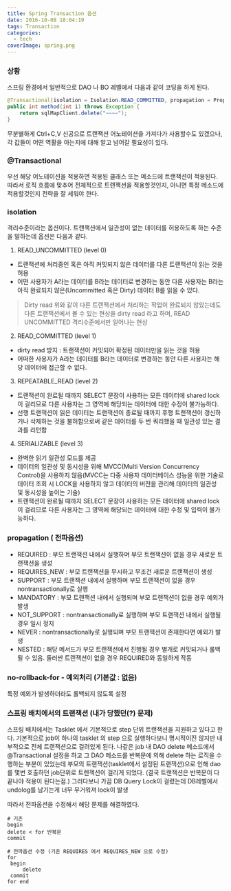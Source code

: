 ```yaml
---
title: Spring Transaction 옵션
date: 2016-10-08 18:04:19
tags: Transaction
categories:
  - tech
coverImage: spring.png
---
```

### 상황
스프링 환경에서 일반적으로 DAO 나 BO 레벨에서 다음과 같이 코딩을 하게 된다.
<!-- more -->
```java
@Transactional(isolation = Isolation.READ_COMMITTED, propagation = Propagation.REQUIRED, rollbackFor = Exception.class)
public int method(int i) throws Exception {
	return sqlMapClient.delete("~~~~");
}
```
무분별하게 Ctrl+C,V 신공으로 트랜잭션 어노테이션을 가져다가 사용할수도 있겠으나, 각 값들이 어떤 역활을 아는지에 대해 알고 넘어갈 필요성이 있다.

### @Transactional
우선 해당 어노테이션을 적용하면 적용된 클래스 또는 메소드에 트랜잭션이 적용된다. 따라서 로직 흐름에 맞추어 전체적으로 트랜잭션을 적용할것인지, 아니면 특정 메소드에 적용할것인지 전략을 잘 세워야 한다.

### isolation
격리수준이라는 옵션이다. 트랜잭션에서 일관성이 없는 데이터를 허용하도록 하는 수준을 말하는데 옵션은 다음과 같다.
1. READ_UNCOMMITTED (level 0)
 - 트랜잭션에 처리중인 혹은 아직 커밋되지 않은 데이터를 다른 트랜잭션이 읽는 것을 허용
 - 어떤 사용자가 A라는 데이터를 B라는 데이터로 변경하는 동안 다른 사용자는 B라는 아직 완료되지 않은(Uncommitted 혹은 Dirty) 데이터 B를 읽을 수 있다.
  > Dirty read
위와 같이 다른 트랜잭션에서 처리하는 작업이 완료되지 않았는데도 다른 트랜잭션에서 볼 수 있는 현상을 dirty read 라고 하며, READ UNCOMMITTED 격리수준에서만 일어나는 현상

2. READ_COMMITTED (level 1)
 - dirty read 방지 : 트랜잭션이 커밋되어 확정된 데이터만을 읽는 것을 허용
 - 어떠한 사용자가 A라는 데이터를 B라는 데이터로 변경하는 동안 다른 사용자는 해당 데이터에 접근할 수 없다.

3. REPEATABLE_READ (level 2)
 - 트랜잭션이 완료될 때까지 SELECT 문장이 사용하는 모든 데이터에 shared lock이 걸리므로 다른 사용자는 그 영역에 해당되는 데이터에 대한 수정이 불가능하다.
  - 선행 트랜잭션이 읽은 데이터는 트랜잭션이 종료될 때까지 후행 트랜잭션이 갱신하거나 삭제하는 것을 불허함으로써 같은 데이터를 두 번 쿼리했을 때 일관성 있는 결과를 리턴함

4. SERIALIZABLE (level 3)
 - 완벽한 읽기 일관성 모드를 제공
 - 데이터의 일관성 및 동시성을 위해 MVCC(Multi Version Concurrency Control)을 사용하지 않음(MVCC는 다중 사용자 데이터베이스 성능을 위한 기술로 데이터 조회 시 LOCK을 사용하지 않고 데이터의 버전을 관리해 데이터의 일관성 및 동시성을 높이는 기술)
 - 트랜잭션이 완료될 때까지 SELECT 문장이 사용하는 모든 데이터에 shared lock이 걸리므로 다른 사용자는 그 영역에 해당되는 데이터에 대한 수정 및 입력이 불가능하다.

### propagation ( 전파옵션)
 - REQUIRED : 부모 트랜잭션 내에서 실행하며 부모 트랜잭션이 없을 경우 새로운 트랜잭션을 생성
 - REQUIRES_NEW : 부모 트랜잭션을 무시하고 무조건 새로운 트랜잭션이 생성
 - SUPPORT : 부모 트랜잭션 내에서 실행하며 부모 트랜잭션이 없을 경우 nontransactionally로 실행
 - MANDATORY : 부모 트랜잭션 내에서 실행되며 부모 트랜잭션이 없을 경우 예외가 발생
 - NOT_SUPPORT : nontransactionally로 실행하며 부모 트랜잭션 내에서 실행될 경우 일시 정지
 - NEVER : nontransactionally로 실행되며 부모 트랜잭션이 존재한다면 예외가 발생
 - NESTED : 해당 메서드가 부모 트랜잭션에서 진행될 경우 별개로 커밋되거나 롤백될 수 있음. 둘러싼 트랜잭션이 없을 경우 REQUIRED와 동일하게 작동

### no-rollback-for - 예외처리 (기본값 : 없음)
특정 예외가 발생하더라도 롤백되지 않도록 설정

### 스프링 배치에서의 트랜잭션 (내가 당했던(?) 문제)
스프링 배치에서는 Tasklet 에서 기본적으로 step 단위 트랜잭션을 지원하고 있다고 한다.
기본적으로 job이 하나의 tasklet 의 step 으로 실행하다보니 명시적이진 않지만 내부적으로 전체 트랜잭션으로 걸려있게 된다. 나같은 job 내 DAO delete 메소드에서 @Transactional 설정을 하고 그 DAO 메소드를 반복문에 의해 delete 하는 로직을 수행하는 부분이 있었는데 부모의 트랜잭션(tasklet에서 설정된 트랜잭션)으로 인해 dao 를 몇번 호출하던 job단위로 트렌젝션이 걸리게 되었다. (결국 트랜잭션은 반복문이 다 끝나야 적용이 된다는점.)
그러다보니 가끔 DB Query Lock이 걸렸는데 DB레벨에서 undolog를 남기는게 너무 무거워져 lock이 발생

따라서 전파옵션을 수정해서 해당 문제를 해결하였다.
```
# 기존
begin  
delete < for 반복문
commit

# 전파옵션 수정 (기존 REQUIRES 에서 REQUIRES_NEW 으로 수정)
for
 begin
     delete
 commit
for end  
```
